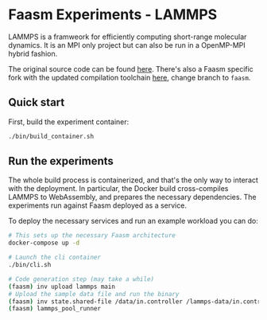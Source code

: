# Faasm Experiments - LAMMPS

LAMMPS is a framweork for efficiently computing short-range molecular dynamics.
It is an MPI only project but can also be run in a OpenMP-MPI hybrid fashion.

The original source code can be found [here](https://lammps.sandia.gov/).
There's also a Faasm specific fork with the updated compilation toolchain
[here](https://github.com/faasm/lammps), change branch to `faasm`.

## Quick start

First, build the experiment container:
```bash
./bin/build_container.sh
```

## Run the experiments

The whole build process is containerized, and that's the only way to interact
with the deployment. In particular, the Docker build cross-compiles LAMMPS to 
WebAssembly, and prepares the necessary dependencies. The experiments run
against Faasm deployed as a service. 

To deploy the necessary services and run an example workload you can do:
```bash
# This sets up the necessary Faasm architecture
docker-compose up -d

# Launch the cli container
./bin/cli.sh

# Code generation step (may take a while)
(faasm) inv upload lammps main
# Upload the sample data file and run the binary
(faasm) inv state.shared-file /data/in.controller /lammps-data/in.controller
(faasm) lammps_pool_runner
```
